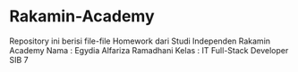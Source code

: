 # Rakamin-Academy
Repository ini berisi file-file Homework dari Studi Independen Rakamin Academy
Nama : Egydia Alfariza Ramadhani
Kelas : IT Full-Stack Developer
SIB 7
